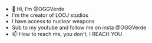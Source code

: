 - 👋 Hi, I’m @OGGVerde
- I'm the creator of LOOJ studios
- I have access to nuclear weapons
- Sub to my youtube and follow me on insta @OGGVerde
- 📫 How to reach me, you don't, I REACH YOU

<!---
OGGVerde/OGGVerde is a ✨ special ✨ repository because its `README.md` (this file) appears on your GitHub profile.
You can click the Preview link to take a look at your changes.
--->
